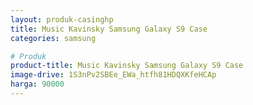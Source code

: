```yaml
---
layout: produk-casinghp
title: Music Kavinsky Samsung Galaxy S9 Case
categories: samsung

# Produk
product-title: Music Kavinsky Samsung Galaxy S9 Case
image-drive: 1S3nPv2SBEe_EWa_htfh81HDQXKfeHCAp
harga: 90000
---
```

